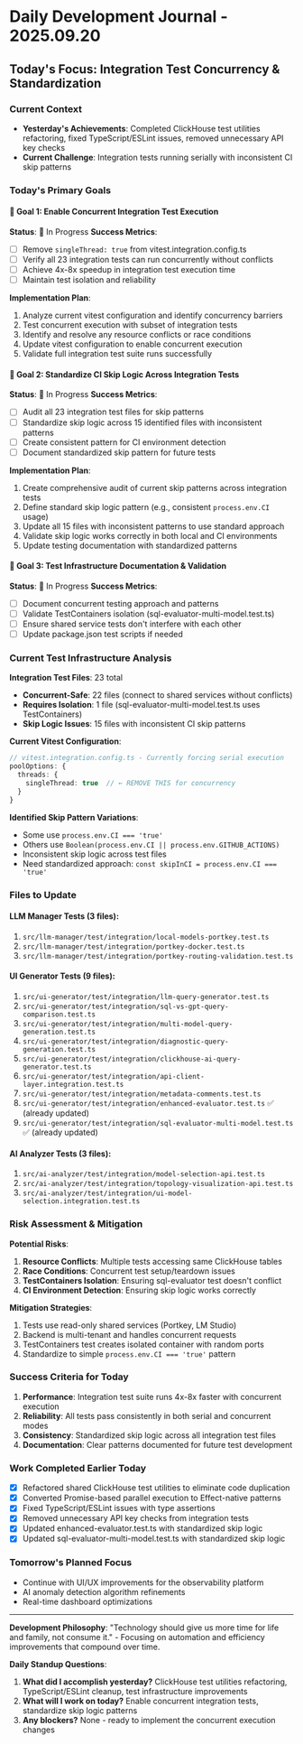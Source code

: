 # Daily Development Journal - 2025.09.20

## Today's Focus: Integration Test Concurrency & Standardization

### Current Context
- **Yesterday's Achievements**: Completed ClickHouse test utilities refactoring, fixed TypeScript/ESLint issues, removed unnecessary API key checks
- **Current Challenge**: Integration tests running serially with inconsistent CI skip patterns

### Today's Primary Goals

#### 🎯 Goal 1: Enable Concurrent Integration Test Execution
**Status**: 🔄 In Progress
**Success Metrics**:
- [ ] Remove `singleThread: true` from vitest.integration.config.ts
- [ ] Verify all 23 integration tests can run concurrently without conflicts
- [ ] Achieve 4x-8x speedup in integration test execution time
- [ ] Maintain test isolation and reliability

**Implementation Plan**:
1. Analyze current vitest configuration and identify concurrency barriers
2. Test concurrent execution with subset of integration tests
3. Identify and resolve any resource conflicts or race conditions
4. Update vitest configuration to enable concurrent execution
5. Validate full integration test suite runs successfully

#### 🎯 Goal 2: Standardize CI Skip Logic Across Integration Tests
**Status**: 🔄 In Progress
**Success Metrics**:
- [ ] Audit all 23 integration test files for skip patterns
- [ ] Standardize skip logic across 15 identified files with inconsistent patterns
- [ ] Create consistent pattern for CI environment detection
- [ ] Document standardized skip pattern for future tests

**Implementation Plan**:
1. Create comprehensive audit of current skip patterns across integration tests
2. Define standard skip logic pattern (e.g., consistent `process.env.CI` usage)
3. Update all 15 files with inconsistent patterns to use standard approach
4. Validate skip logic works correctly in both local and CI environments
5. Update testing documentation with standardized patterns

#### 🎯 Goal 3: Test Infrastructure Documentation & Validation
**Status**: 🔄 In Progress
**Success Metrics**:
- [ ] Document concurrent testing approach and patterns
- [ ] Validate TestContainers isolation (sql-evaluator-multi-model.test.ts)
- [ ] Ensure shared service tests don't interfere with each other
- [ ] Update package.json test scripts if needed

### Current Test Infrastructure Analysis

**Integration Test Files**: 23 total
- **Concurrent-Safe**: 22 files (connect to shared services without conflicts)
- **Requires Isolation**: 1 file (sql-evaluator-multi-model.test.ts uses TestContainers)
- **Skip Logic Issues**: 15 files with inconsistent CI skip patterns

**Current Vitest Configuration**:
```typescript
// vitest.integration.config.ts - Currently forcing serial execution
poolOptions: {
  threads: {
    singleThread: true  // ← REMOVE THIS for concurrency
  }
}
```

**Identified Skip Pattern Variations**:
- Some use `process.env.CI === 'true'`
- Others use `Boolean(process.env.CI || process.env.GITHUB_ACTIONS)`
- Inconsistent skip logic across test files
- Need standardized approach: `const skipInCI = process.env.CI === 'true'`

### Files to Update

#### LLM Manager Tests (3 files):
1. `src/llm-manager/test/integration/local-models-portkey.test.ts`
2. `src/llm-manager/test/integration/portkey-docker.test.ts`
3. `src/llm-manager/test/integration/portkey-routing-validation.test.ts`

#### UI Generator Tests (9 files):
1. `src/ui-generator/test/integration/llm-query-generator.test.ts`
2. `src/ui-generator/test/integration/sql-vs-gpt-query-comparison.test.ts`
3. `src/ui-generator/test/integration/multi-model-query-generation.test.ts`
4. `src/ui-generator/test/integration/diagnostic-query-generation.test.ts`
5. `src/ui-generator/test/integration/clickhouse-ai-query-generator.test.ts`
6. `src/ui-generator/test/integration/api-client-layer.integration.test.ts`
7. `src/ui-generator/test/integration/metadata-comments.test.ts`
8. `src/ui-generator/test/integration/enhanced-evaluator.test.ts` ✅ (already updated)
9. `src/ui-generator/test/integration/sql-evaluator-multi-model.test.ts` ✅ (already updated)

#### AI Analyzer Tests (3 files):
1. `src/ai-analyzer/test/integration/model-selection-api.test.ts`
2. `src/ai-analyzer/test/integration/topology-visualization-api.test.ts`
3. `src/ai-analyzer/test/integration/ui-model-selection.integration.test.ts`

### Risk Assessment & Mitigation

**Potential Risks**:
1. **Resource Conflicts**: Multiple tests accessing same ClickHouse tables
2. **Race Conditions**: Concurrent test setup/teardown issues
3. **TestContainers Isolation**: Ensuring sql-evaluator test doesn't conflict
4. **CI Environment Detection**: Ensuring skip logic works correctly

**Mitigation Strategies**:
1. Tests use read-only shared services (Portkey, LM Studio)
2. Backend is multi-tenant and handles concurrent requests
3. TestContainers test creates isolated container with random ports
4. Standardize to simple `process.env.CI === 'true'` pattern

### Success Criteria for Today

1. **Performance**: Integration test suite runs 4x-8x faster with concurrent execution
2. **Reliability**: All tests pass consistently in both serial and concurrent modes
3. **Consistency**: Standardized skip logic across all integration test files
4. **Documentation**: Clear patterns documented for future test development

### Work Completed Earlier Today
- [x] Refactored shared ClickHouse test utilities to eliminate code duplication
- [x] Converted Promise-based parallel execution to Effect-native patterns
- [x] Fixed TypeScript/ESLint issues with type assertions
- [x] Removed unnecessary API key checks from integration tests
- [x] Updated enhanced-evaluator.test.ts with standardized skip logic
- [x] Updated sql-evaluator-multi-model.test.ts with standardized skip logic

### Tomorrow's Planned Focus
- Continue with UI/UX improvements for the observability platform
- AI anomaly detection algorithm refinements
- Real-time dashboard optimizations

---

**Development Philosophy**: "Technology should give us more time for life and family, not consume it." - Focusing on automation and efficiency improvements that compound over time.

**Daily Standup Questions**:
1. **What did I accomplish yesterday?** ClickHouse test utilities refactoring, TypeScript/ESLint cleanup, test infrastructure improvements
2. **What will I work on today?** Enable concurrent integration tests, standardize skip logic patterns
3. **Any blockers?** None - ready to implement the concurrent execution changes